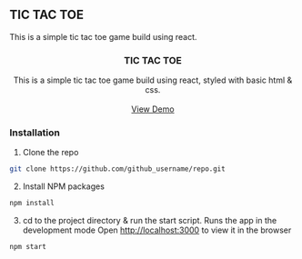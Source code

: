 ## TIC TAC TOE

This is a simple tic tac toe game build using react.
<br />
<p align="center">
  <h3 align="center">TIC TAC TOE</h3>

  <p align="center">
    This is a simple tic tac toe game build using react, styled with basic html & css.
    <br />
    <br />
    <a href="http://lakshmi096.github.io/react-tictactioe">View Demo</a>
  </p>
</p>

### Installation
 
1. Clone the repo
```sh
git clone https://github.com/github_username/repo.git
```
2. Install NPM packages
```sh
npm install
```
3. cd to the project directory & run the start script. Runs the app in the development mode
Open [http://localhost:3000](http://localhost:3000) to view it in the browser
```sh
npm start
```
